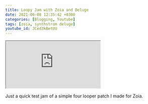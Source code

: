 ```yaml
---
title: Loopy Jam with Zoia and Deluge
date: 2021-06-08 12:35:42 +0300
categories: [Blogging, Youtube]
tags: [zoia, synthstrom deluge]
youtube_id: JCed3kBetUU
---
```



<div class="embed-responsive embed-responsive-16by9" >
    <iframe class="embed-responsive-item"  src="https://www.youtube.com/embed/{{ page.youtube_id }}"></iframe>
</div>

Just a quick test jam of a simple four looper patch I made for Zoia.